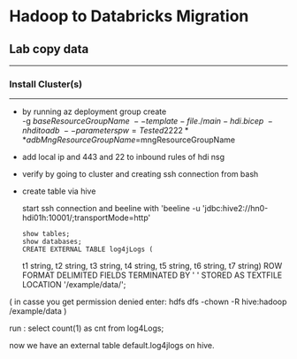 # Hadoop to Databricks Migration

## Lab copy data
---

### Install Cluster(s)
---
- by running
az deployment group create \
    -g $baseResourceGroupName \
    --template-file ./main-hdi.bicep \
    -n hditoadb \
    --parameters pw=Tested2222**  adbMngResourceGroupName=$mngResourceGroupName

- add local ip and 443 and 22 to inbound rules of hdi nsg

- verify by going to cluster and creating ssh connection from bash 

- create table via hive
   
   start ssh connection and beeline with 'beeline -u 'jdbc:hive2://hn0-hdi01h:10001/;transportMode=http'
      
      show tables;
      show databases;
      CREATE EXTERNAL TABLE log4jLogs (
    t1 string,
    t2 string,
    t3 string,
    t4 string,
    t5 string,
    t6 string,
    t7 string)
ROW FORMAT DELIMITED FIELDS TERMINATED BY ' '
STORED AS TEXTFILE LOCATION '/example/data/';

( in casse you get permission denied enter: hdfs dfs -chown -R hive:hadoop /example/data )
   
   run : select count(1) as cnt from log4Logs;


   now we have an external table default.log4jlogs on hive.



